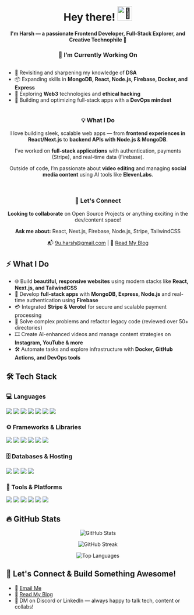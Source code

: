 <h1 align="center">Hey there! <img src="https://c.tenor.com/SNL9_xhZl9oAAAAi/waving-hand-joypixels.gif" width="40" height="40" alt="👋" /></h1>

<p align="center">
  <b>I'm Harsh — a passionate Frontend Developer, Full-Stack Explorer, and Creative Technophile 🚀</b>
</p>

<div align="center">

  <h3>🔭 I’m Currently Working On</h3>

  <ul align="left" style="display: inline-block; text-align: left;">
    <li>🚀 Revisiting and sharpening my knowledge of <strong>DSA</strong></li>
    <li>📦 Expanding skills in <strong>MongoDB, React, Node.js, Firebase, Docker, and Express</strong></li>
    <li>🔐 Exploring <strong>Web3</strong> technologies and <strong>ethical hacking</strong></li>
    <li>🧠 Building and optimizing full-stack apps with a <strong>DevOps mindset</strong></li>
  </ul>

  <br/>

  <h3>💡 What I Do</h3>
  <p>I love building sleek, scalable web apps — from <strong>frontend experiences in React/Next.js</strong> to <strong>backend APIs with Node.js & MongoDB</strong>.</p>
  <p>I’ve worked on <strong>full-stack applications</strong> with authentication, payments (Stripe), and real-time data (Firebase).</p>
  <p>Outside of code, I’m passionate about <strong>video editing</strong> and managing <strong>social media content</strong> using AI tools like <strong>ElevenLabs</strong>.</p>

  <br/>

  <h3>🤝 Let's Connect</h3>
  <p><strong>Looking to collaborate</strong> on Open Source Projects or anything exciting in the dev/content space!</p>
  <p><strong>Ask me about:</strong> React, Next.js, Firebase, Node.js, Stripe, TailwindCSS</p>
  <p>📬 <a href="mailto:9u.harsh@gmail.com">9u.harsh@gmail.com</a> | 📝 <a href="https://dev.to/thisisharsh7/before-you-start-coding--357b" target="_blank">Read My Blog</a></p>

</div>



## ⚡ What I Do

- 🌐 Build **beautiful, responsive websites** using modern stacks like **React, Next.js, and TailwindCSS**
- 🔄 Develop **full-stack apps** with **MongoDB, Express, Node.js** and real-time authentication using **Firebase**
- 💳 Integrated **Stripe & Verotel** for secure and scalable payment processing
- 🧠 Solve complex problems and refactor legacy code (reviewed over 50+ directories)
- 🎞️ Create AI-enhanced videos and manage content strategies on **Instagram, YouTube & more**
- 🛠️ Automate tasks and explore infrastructure with **Docker, GitHub Actions, and DevOps tools**

## 🛠️ Tech Stack

### 💻 Languages
<p>
  <img src="https://custom-icon-badges.demolab.com/badge/C-03599C.svg?style=for-the-badge&logo=c-in-hexagon&logoColor=white"/>
  <img src="https://custom-icon-badges.demolab.com/badge/C++-9C033A.svg?style=for-the-badge&logo=cpp2&logoColor=white"/>
  <img src="https://img.shields.io/badge/JavaScript-F7DF1E.svg?style=for-the-badge&logo=javascript&logoColor=black"/>
  <img src="https://img.shields.io/badge/Python-3776AB.svg?style=for-the-badge&logo=python&logoColor=white"/>
  <img src="https://img.shields.io/badge/TypeScript-007ACC.svg?style=for-the-badge&logo=typescript&logoColor=white"/>
  <img src="https://img.shields.io/badge/HTML5-E34F26.svg?style=for-the-badge&logo=html5&logoColor=white"/>
  <img src="https://img.shields.io/badge/CSS3-1572B6.svg?style=for-the-badge&logo=css3&logoColor=white"/>
</p>

### ⚙️ Frameworks & Libraries
<p>
  <img src="https://img.shields.io/badge/React-20232a.svg?style=for-the-badge&logo=react&logoColor=61DAFB"/>
  <img src="https://img.shields.io/badge/Next.js-000000?style=for-the-badge&logo=nextdotjs&logoColor=white"/>
  <img src="https://img.shields.io/badge/Node.js-339933.svg?style=for-the-badge&logo=nodedotjs&logoColor=white"/>
  <img src="https://img.shields.io/badge/Express.js-404D59.svg?style=for-the-badge"/>
  <img src="https://img.shields.io/badge/TailwindCSS-38B2AC.svg?style=for-the-badge&logo=tailwind-css&logoColor=white"/>
  <img src="https://img.shields.io/badge/Bootstrap-7952B3.svg?style=for-the-badge&logo=bootstrap&logoColor=white"/>
</p>

### 🗄️ Databases & Hosting
<p>
  <img src="https://img.shields.io/badge/MongoDB-4EA94B.svg?style=for-the-badge&logo=mongodb&logoColor=white"/>
  <img src="https://img.shields.io/badge/Firebase-FFCA28.svg?style=for-the-badge&logo=firebase&logoColor=black"/>
  <img src="https://img.shields.io/badge/Netlify-00C7B7.svg?style=for-the-badge&logo=netlify&logoColor=white"/>
  <img src="https://img.shields.io/badge/Vercel-000000.svg?style=for-the-badge&logo=vercel&logoColor=white"/>
</p>

### 🧰 Tools & Platforms
<p>
  <img src="https://img.shields.io/badge/Git-F05033.svg?style=for-the-badge&logo=git&logoColor=white"/>
  <img src="https://img.shields.io/badge/GitHub-181717.svg?style=for-the-badge&logo=github&logoColor=white"/>
  <img src="https://img.shields.io/badge/Postman-FF6C37.svg?style=for-the-badge&logo=postman&logoColor=white"/>
  <img src="https://img.shields.io/badge/VS Code-007ACC.svg?style=for-the-badge&logo=visual-studio-code&logoColor=white"/>
  <img src="https://img.shields.io/badge/Figma-F24E1E.svg?style=for-the-badge&logo=figma&logoColor=white"/>
  <img src="https://img.shields.io/badge/ElevenLabs-AI-black?style=for-the-badge&logo=ai&logoColor=white"/>
</p>

## 🔥 GitHub Stats

<p align="center">
  <img src="https://github-readme-stats.vercel.app/api?username=thisisharsh7&show_icons=true&theme=tokyonight" alt="GitHub Stats" />
</p>

<p align="center">
  <img src="https://github-readme-streak-stats.herokuapp.com/?user=thisisharsh7&theme=gruvbox_duo&hide_border=false" alt="GitHub Streak" />
</p>

<p align="center">
  <img src="https://github-readme-stats.vercel.app/api/top-langs/?username=thisisharsh7&layout=compact&theme=tokyonight" alt="Top Languages" />
</p>

## 🚀 Let's Connect & Build Something Awesome!
- 💌 [Email Me](mailto:9u.harsh@gmail.com)
- 📝 [Read My Blog](https://dev.to/thisisharsh7/before-you-start-coding--357b)
- 💬 DM on Discord or LinkedIn — always happy to talk tech, content or collabs!